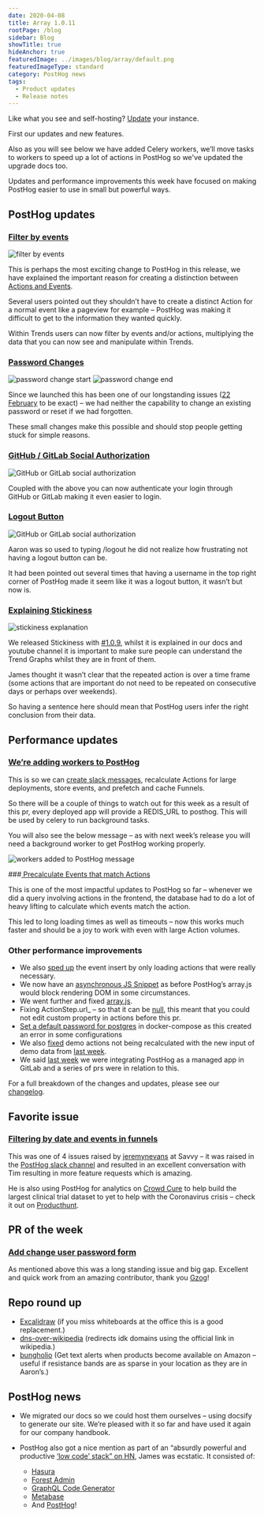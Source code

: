 ```yaml
---
date: 2020-04-08
title: Array 1.0.11
rootPage: /blog
sidebar: Blog
showTitle: true
hideAnchor: true
featuredImage: ../images/blog/array/default.png
featuredImageType: standard
category: PostHog news
tags:
  - Product updates
  - Release notes
---
```


Like what you see and self-hosting? [Update](/docs/runbook/upgrading-posthog) your instance.

First our updates and new features.

Also as you will see below we have added Celery workers, we’ll move tasks to workers to speed up a lot of actions in PostHog so we've updated the upgrade docs too.

Updates and performance improvements this week have focused on making PostHog easier to use in small but powerful ways.

## PostHog updates

### [Filter by events](https://github.com/PostHog/posthog/pull/442)

![filter by events](../images/04/events-in-trends.gif)

This is perhaps the most exciting change to PostHog in this release, we have explained the important reason for creating a distinction between [Actions and Events](/blog/the-posthog-array-1-0-8).

Several users pointed out they shouldn’t have to create a distinct Action for a normal event like a pageview for example – PostHog was making it difficult to get to the information they wanted quickly.

Within Trends users can now filter by events and/or actions, multiplying the data that you can now see and manipulate within Trends.

### [Password Changes](https://github.com/PostHog/posthog/pull/468)

![password change start](../images/04/Posthog-3.png)
![password change end](../images/04/Posthog-2.png)

Since we launched this has been one of our longstanding issues ([22 February](https://github.com/PostHog/posthog/issues/167) to be exact) – we had neither the capability to change an existing password or reset if we had forgotten.

These small changes make this possible and should stop people getting stuck for simple reasons.

### [GitHub / GitLab Social Authorization](https://github.com/PostHog/posthog/pull/416)

![GitHub or GitLab social authorization](../images/04/Posthog-1.png)

Coupled with the above you can now authenticate your login through GitHub or GitLab making it even easier to login.

### [Logout Button](https://github.com/PostHog/posthog/pull/469)

![GitHub or GitLab social authorization](../images/04/logoutbuton.gif)

Aaron was so used to typing /logout he did not realize how frustrating not having a logout button can be.

It had been pointed out several times that having a username in the top right corner of PostHog made it seem like it was a logout button, it wasn’t but now is. 

### [Explaining Stickiness](https://github.com/PostHog/posthog/pull/438)

![stickiness explanation](../images/04/Posthog-4.png)

We released Stickiness with [#1.0.9](/blog/the-posthog-array-1-0-9), whilst it is explained in our docs and youtube channel it is important to make sure people can understand the Trend Graphs whilst they are in front of them.

James thought it wasn’t clear that the repeated action is over a time frame (some actions that are important do not need to be repeated on consecutive days or perhaps over weekends).

So having a sentence here should mean that PostHog users infer the right conclusion from their data.

## Performance updates

### [We’re adding workers to PostHog](https://github.com/PostHog/posthog/issues/455)

This is so we can [create slack messages](https://github.com/PostHog/posthog/issues/105), recalculate Actions for large deployments, store events, and prefetch and cache Funnels.

So there will be a couple of things to watch out for this week as a result of this pr, every deployed app will provide a REDIS_URL to posthog. This will be used by celery to run background tasks. 

You will also see the below message – as with next week’s release you will need a background worker to get PostHog working properly.

![workers added to PostHog message](../images/04/Posthog-5.png)

###[ Precalculate Events that match Actions](https://github.com/PostHog/posthog/pull/420)

This is one of the most impactful updates to PostHog so far –  whenever we did a query involving actions in the frontend, the database had to do a lot of heavy lifting to calculate which events match the action. 

This led to long loading times as well as timeouts – now this works much faster and should be a joy to work with even with large Action volumes.

### Other performance improvements

* We also [sped up](https://github.com/PostHog/posthog/pull/465) the event insert by only loading actions that were really necessary.
* We now have an [asynchronous JS Snippet](https://github.com/PostHog/posthog/pull/440) as before PostHog’s array.js would block rendering DOM in some circumstances.
* We went further and fixed [array.js](https://github.com/PostHog/posthog/pull/436).
* Fixing ActionStep.url_ – so that it can be [null](https://github.com/PostHog/posthog/pull/435), this meant that you could not edit custom property in actions before this pr.
* [Set a default password for postgres](https://github.com/PostHog/posthog/pull/466) in docker-compose as this created an error in some configurations
* We also [fixed](https://github.com/PostHog/posthog/pull/459) demo actions not being recalculated with the new input of demo data from [last week](/blog/the-posthog-array-1-0-10).
* We said [last week](/blog/the-posthog-array-1-0-10) we were integrating PostHog as a managed app in GitLab and a series of prs were in relation to this. 

For a full breakdown of the changes and updates, please see our [changelog](https://github.com/PostHog/posthog/blob/master/CHANGELOG.md).
 
## Favorite issue

### [Filtering by date and events in funnels](https://github.com/PostHog/posthog/issues/444)

This was one of 4 issues raised by [jeremynevans](https://github.com/jeremynevans) at Savvy – it was raised in the [PostHog slack channel](https://join.slack.com/t/posthogusers/shared_invite/zt-1ghutt7jr-jRj0_iYDRS7R~uKeZLIbdQ) and resulted in an excellent conversation with Tim resulting in more feature requests which is amazing.

He is also using PostHog for analytics on [Crowd Cure](https://crowd-cure.com/) to help build the largest clinical trial dataset to yet to help with the Coronavirus crisis – check it out on [Producthunt](https://www.producthunt.com/posts/crowdcure-covid-19).

## PR of the week

### [Add change user password form](https://github.com/PostHog/posthog/pull/443)

As mentioned above this was a long standing issue and big gap. Excellent and quick work from an amazing contributor, thank you [Gzog](https://github.com/gzog)!

## Repo round up

* [Excalidraw](https://github.com/excalidraw/excalidraw) (if you miss whiteboards at the office this is a good replacement.)
* [dns-over-wikipedia](https://github.com/aaronjanse/dns-over-wikipedia) (redirects idk domains using the official link in wikipedia.)
* [bungholio](https://github.com/johntitus/bungholio) (Get text alerts when products become available on Amazon – useful if resistance bands are as sparse in your location as they are in Aaron’s.)

## PostHog news

* We migrated our docs so we could host them ourselves – using docsify to generate our site. We’re pleased with it so far and have used it again for our company handbook.
* PostHog also got a nice mention as part of an “absurdly powerful and productive [‘low code’ stack” on HN](https://news.ycombinator.com/item?id=22786853), James was ecstatic. It consisted of:
	* [Hasura](https://hasura.io/)
	* [Forest Admin](https://www.forestadmin.com/)
	* [GraphQL Code Generator](https://graphql-code-generator.com/)
	* [Metabase](https://www.metabase.com/)
	* And [PostHog](https://posthog.com)!

	<ArrayCTA />
